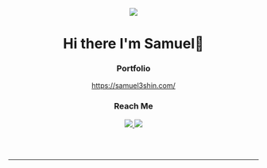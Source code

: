 <p align="center">
  <img src="https://capsule-render.vercel.app/api?type=waving&color=gradient"><br/>
</p>
<h1 align="center">
Hi there I'm Samuel👋
</h1>
<h3 align="center">Portfolio</h3>
<p align="center">
  <a href="https://samuel3shin.com/">
    https://samuel3shin.com/
  </a>
</p>

<h3 align="center">Reach Me</h3>
<p align="center">
  <a href="https://www.linkedin.com/in/samuel3-shin/">
    <img src="https://img.shields.io/badge/LinkedIn-0A66C2?style=flat-square&logo=LinkedIn&logoColor=white"/>
  </a>
  <a href="mailto:shinsamu@usc.edu">
    <img src="https://img.shields.io/badge/Gmail-EA4335?style=flat-square&logo=Gmail&logoColor=white"/>
  </a>
</p>
<br />
<br />

<hr />

<br />
